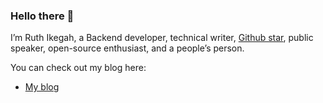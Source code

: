 ### Hello there 👋
I’m Ruth Ikegah, a Backend developer, technical writer, [Github star](https://stars.github.com/profiles/ruth-ikegah/), public speaker, open-source enthusiast, and a people’s person. 


You can check out my blog here:
- [My blog](https://cakebaby.dev/)

